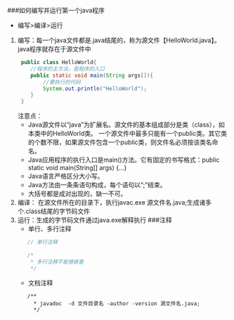 ###如何编写并运行第一个java程序
   - 编写>编译>运行
1. 编写：每一个java文件都是.java结尾的，称为源文件【HelloWorld.java】。java程序就存在于源文件中
   ```JAVA
    public class HelloWorld{ 	  
       //程序的主方法，是程序的入口
       public static void main(String args[]){
           //要执行的代码
           System.out.println("HelloWorld");
       }
    }
   ```
   注意点：
   - Java源文件以“java”为扩展名。源文件的基本组成部分是类（class），如本类中的HelloWorld类。
   一个源文件中最多只能有一个public类。其它类的个数不限，如果源文件包含一个public类，则文件名必须按该类名命名。
   - Java应用程序的执行入口是main()方法。它有固定的书写格式：public static void main(String[] args)  {...}
   - Java语言严格区分大小写。
   - Java方法由一条条语句构成，每个语句以“;”结束。
   - 大括号都是成对出现的，缺一不可。
2. 编译： 在源文件所在的目录下，执行javac.exe 源文件名.java;生成诸多个.class结尾的字节码文件
3. 运行：生成的字节码文件通过java.exe解释执行
###注释
   - 单行、多行注释 
   ```java
      // 单行注释 
      
      /*  
       * 多行注释不能够嵌套
       */
   ```  
   - 文档注释 
   ```
      /** 
        * javadoc  -d 文件目录名 -author -version 源文件名.java;
        */        
   ```